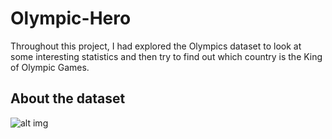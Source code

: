 # Olympic-Hero
Throughout this project, I had explored the Olympics dataset to look at some interesting statistics and then try to find out which country is the King of Olympic Games.

## About the dataset
![alt img](https://storage.googleapis.com/ga-commit-live-prod-live-data/account/b92/11111111-1111-1111-1111-000000000000/b581/6b94d32e-0651-4a4c-aa53-0a9e9a460cd2/file.PNG)<br>

